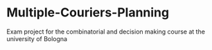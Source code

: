 # Multiple-Couriers-Planning
Exam project for the combinatorial and decision making course at the university of Bologna
